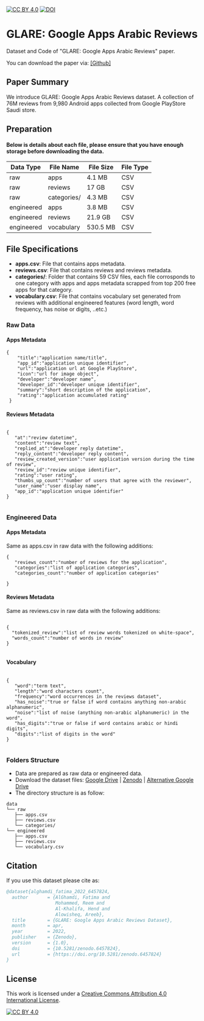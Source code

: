 [![CC BY 4.0][cc-by-shield]][cc-by]
[![DOI](https://zenodo.org/badge/DOI/10.5281/zenodo.6457824.svg)](https://doi.org/10.5281/zenodo.6457824)


# GLARE: Google Apps Arabic Reviews



Dataset and Code of "GLARE: Google Apps Arabic Reviews" paper.


You can download the paper via: [[Github]](GLARE.pdf)


## Paper Summary

We introduce GLARE: Google Apps Arabic Reviews dataset. A collection of 76M reviews from 9,980 Android apps collected from Google PlayStore Saudi store.

## Preparation
#### Below is details about each file, please ensure that you have enough storage before downloading the data.

| Data Type         | File Name  | File Size | File Type |
| ------------------ |---------------- | -------------- |-------------- |
| raw   |     apps        |      4.1 MB       | CSV |
| raw   |     reviews        |      17 GB      | CSV |
| raw   |     categories/        |      4.3 MB       | CSV
| engineered   |     apps        |      3.8 MB       | CSV
| engineered   |     reviews        |      21.9 GB       | CSV
| engineered   |     vocabulary        |      530.5 MB       | CSV

## File Specifications

- **apps.csv**: File that contains apps metadata.
- **reviews.csv**: File that contains reviews and reviews metadata.
- **categories/**: Folder that contains 59 CSV files, each file corrosponds to one category with apps and apps metadata scrapped from top 200 free apps for that category.
- **vocabulary.csv**: File that contains vocabulary set generated from reviews with additional engineered features (word length, word frequency, has noise or digits, ..etc.)


### Raw Data
#### Apps Metadata

```
{
    "title":"application name/title",
    "app_id":"application unique identifier",
    "url":"application url at Google PlayStore",
    "icon":"url for image object",
    "developer":"developer name",
    "developer_id":"developer unique identifier",
    "summary":"short description of the application",
    "rating":"application accumulated rating"
 }
 ```

#### Reviews Metadata

```

{
   "at":"review datetime",
   "content":"review text",
   "replied_at":"developer reply datetime",
   "reply_content":"developer reply content",
   "review_created_version":"user application version during the time of review",
   "review_id":"review unique identifier",
   "rating":"user rating",
   "thumbs_up_count":"number of users that agree with the reviewer",
   "user_name":"user display name",
   "app_id":"application unique identifier"
}


```
### Engineered Data

#### Apps Metadata
Same as apps.csv in raw data with the following additions:

```
{
   "reviews_count":"number of reviews for the application",
   "categories":"list of application categories",
   "categories_count":"number of application categories"

}
```

#### Reviews Metadata
Same as reviews.csv in raw data with the following additions:

```

{
  "tokenized_review":"list of review words tokenized on white-space",
  "words_count":"number of words in review"
}


``` 


#### Vocabulary 

```

{
   "word":"term text",
   "length":"word characters count",
   "frequency":"word occurrences in the reviews dataset",
   "has_noise":"true or false if word contains anything non-arabic alphanumeric",
   "noise":"list of noise (anything non-arabic alphanumeric) in the word",
   "has_digits":"true or false if word contains arabic or hindi digits",
   "digits":"list of digits in the word"
}


``` 


### Folders Structure

- Data are prepared as raw data or engineered data.
- Download the dataset files: [Google Drive](https://drive.google.com/drive/folders/1Cb61K3wFdVlIQfKouchsUpn5oXdJbhyg?usp=sharing) | [Zenodo](https://zenodo.org/record/6457824#.Ylv-gX9Bz8w) | [Alternative Google Drive](https://drive.google.com/drive/folders/1jWCCyJPKFf6Q-1zDuGRUBi6XtlmkyHlt?usp=sharing)
- The directory structure is as follow:
```
data
└── raw
   ├── apps.csv
   ├── reviews.csv
   └── categories/
└── engineered
   ├── apps.csv
   ├── reviews.csv
   └── vocabulary.csv
```
<!-- 
## Usage

### Starter Code:

```bash
python main.py --arg1 arg1 --arg2 arg2
```
 -->
## Citation

If you use this dataset please cite as:

```bibtex
@dataset{alghamdi_fatima_2022_6457824,
  author       = {AlGhamdi, Fatima and
                  Mohammed, Reem and
                  Al-Khalifa, Hend and
                  Alowisheq, Areeb},
  title        = {GLARE: Google Apps Arabic Reviews Dataset},
  month        = apr,
  year         = 2022,
  publisher    = {Zenodo},
  version      = {1.0},
  doi          = {10.5281/zenodo.6457824},
  url          = {https://doi.org/10.5281/zenodo.6457824}
}

```

<!--
```
AlGhamdi, Fatima, Mohammed, Reem, Al-Khalifa, Hend, & Alowisheq, Areeb. (2022). GLARE: Google Apps Arabic Reviews Dataset (1.0) [Data set]. Zenodo. https://doi.org/10.5281/zenodo.6457824
```


```bibtex
@inproceedings{[author_first_name][year][abbr],
  title={[paper title]},
  author={[authors]},
  booktitle={[venue]},
  year={[year]}
}
```
-->
<!-- ## Acknowledgments

This work is supported by National Center for Artificial Intelligence - SDAIA.

## Contact

[Fatima AlGhamdi](fatima.alghamdi@hotmail.com) -->

## License

This work is licensed under a
[Creative Commons Attribution 4.0 International License][cc-by].

[![CC BY 4.0][cc-by-image]][cc-by]

[cc-by]: http://creativecommons.org/licenses/by/4.0/
[cc-by-image]: https://i.creativecommons.org/l/by/4.0/88x31.png
[cc-by-shield]: https://img.shields.io/badge/License-CC%20BY%204.0-lightgrey.svg
